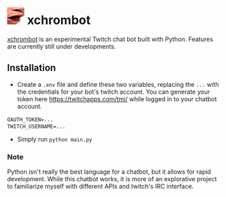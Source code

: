 # <img src="/pog.png" alt="Pog" width="40px" height="40px"> xchrombot

[xchrombot](https://github.com/chromium7/xchrombot) is an experimental Twitch chat bot built with Python. Features are currently still under developments.

## Installation
- Create a `.env` file and define these two variables, replacing the `...` with the credentials for your bot's twitch account. You can generate your token here https://twitchapps.com/tmi/ while logged in to your chatbot account.

```
OAUTH_TOKEN=...
TWITCH_USERNAME=...
```

- Simply run `python main.py`

### Note
Python isn't really the best language for a chatbot, but it allows for rapid development. While this chatbot works, it is more of an explorative project to familiarize myself with different APIs and twitch's IRC interface.
